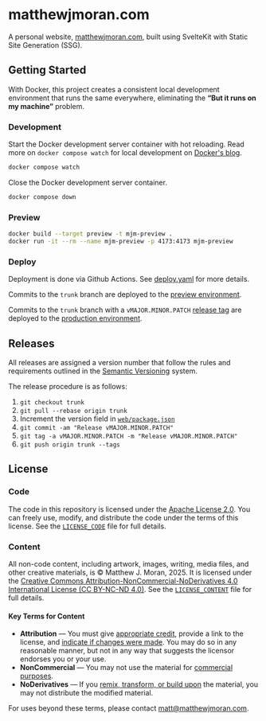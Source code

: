 # matthewjmoran.com

A personal website, [matthewjmoran.com](https://matthewjmoran.com/), built using SvelteKit with Static Site Generation (SSG).

## Getting Started

With Docker, this project creates a consistent local development environment that runs the same everywhere, eliminating the __“But it runs on my machine”__ problem.

### Development

Start the Docker development server container with hot reloading. Read more on `docker compose watch` for local development on [Docker's blog](https://www.docker.com/blog/announcing-docker-compose-watch-ga-release/).

```bash
docker compose watch
```

Close the Docker development server container.

```bash
docker compose down
```

### Preview

```bash
docker build --target preview -t mjm-preview .
docker run -it --rm --name mjm-preview -p 4173:4173 mjm-preview
```

### Deploy

Deployment is done via Github Actions. See [deploy.yaml](.github/workflows/deploy.yaml) for more details.

Commits to the `trunk` branch are deployed to the [preview environment](https://preview.matthewjmoran.pages.dev/).

Commits to the `trunk` branch with a `vMAJOR.MINOR.PATCH` [release tag](https://trunkbaseddevelopment.com/branch-for-release/#tag-instead-of-branch) are deployed to the [production environment](https://matthewjmoran.com/).

## Releases

All releases are assigned a version number that follow the rules and requirements outlined in the [Semantic Versioning](https://semver.org/) system.

The release procedure is as follows:

1. `git checkout trunk`
2. `git pull --rebase origin trunk`
3. Increment the version field in [`web/package.json`](web/package.json)
4. `git commit -am "Release vMAJOR.MINOR.PATCH"`
5. `git tag -a vMAJOR.MINOR.PATCH -m "Release vMAJOR.MINOR.PATCH"`
6. `git push origin trunk --tags`

## License

### Code

The code in this repository is licensed under the [Apache License 2.0](https://www.apache.org/licenses/LICENSE-2.0). You can freely use, modify, and distribute the code under the terms of this license. See the [`LICENSE_CODE`](LICENSE_CODE) file for full details.  

### Content

All non-code content, including artwork, images, writing, media files, and other creative materials, is © Matthew J. Moran, 2025. It is licensed under the [Creative Commons Attribution-NonCommercial-NoDerivatives 4.0 International License (CC BY-NC-ND 4.0)](https://creativecommons.org/licenses/by-nc-nd/4.0/deed.en). See the [`LICENSE_CONTENT`](LICENSE_CONTENT) file for full details.

#### Key Terms for Content

- __Attribution__ — You must give [appropriate credit](https://creativecommons.org/licenses/by-nc-nd/4.0/#ref-appropriate-credit), provide a link to the license, and [indicate if changes were made](https://creativecommons.org/licenses/by-nc-nd/4.0/#ref-indicate-changes). You may do so in any reasonable manner, but not in any way that suggests the licensor endorses you or your use.  
- __NonCommercial__ — You may not use the material for [commercial purposes](https://creativecommons.org/licenses/by-nc-nd/4.0/#ref-commercial-purposes).  
- __NoDerivatives__ — If you [remix, transform, or build upon](https://creativecommons.org/licenses/by-nc-nd/4.0/#ref-some-kinds-of-mods) the material, you may not distribute the modified material.

For uses beyond these terms, please contact [matt@matthewjmoran.com](mailto:matt@matthewjmoran.com).  
